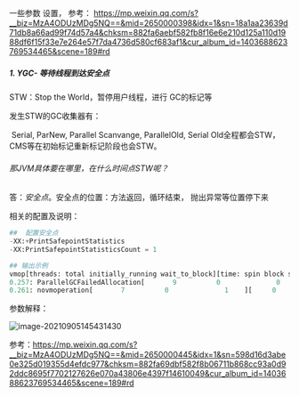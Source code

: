 一些参数 设置， 参考： https://mp.weixin.qq.com/s?__biz=MzA4ODUzMDg5NQ==&mid=2650000398&idx=1&sn=18a1aa23639d71db8a66ad99f74d57a4&chksm=882fa6aebf582fb8f16e6e210d125a110d1988df6f15f33e7e264e57f7da4736d580cf683af1&cur_album_id=1403688623769534465&scene=189#rd



##### 1. YGC- 等待线程到达安全点

STW：Stop the World，暂停用户线程，进行 GC的标记等

发生STW的GC收集器有：

​		Serial, ParNew, Parallel Scanvange, ParallelOld, Serial Old全程都会STW，CMS等在初始标记重新标记阶段也会STW。

###### 那JVM具体要在哪里，在什么时间点STW呢？ 

答：*安全点*。安全点的位置：方法返回，循环结束， 抛出异常等位置停下来

相关的配置及说明：

~~~python
##  配置安全点
-XX:+PrintSafepointStatistics
-XX:PrintSafepointStatisticsCount = 1
~~~



~~~python
## 输出示例
vmop[threads: total initially_running wait_to_block][time: spin block sync cleanup vmop]page_trap_count
0.257: ParallelGCFailedAllocation[       9          0              0    ][     0     0     0     0     2    ]  0
0.261: novmoperation[       7          0              1    ][     0     0     0     0     0    ]  0
~~~



参数解释：

![image-20210905145431430](C:\Users\localuser\AppData\Roaming\Typora\typora-user-images\image-20210905145431430.png)



参考：https://mp.weixin.qq.com/s?__biz=MzA4ODUzMDg5NQ==&mid=2650000445&idx=1&sn=598d16d3abe0e325d019355d4efdc977&chksm=882fa69dbf582f8b06711b868cc93a0d92ddc8695f7702127626e070a43806e4397f14610049&cur_album_id=1403688623769534465&scene=189#rd

















































